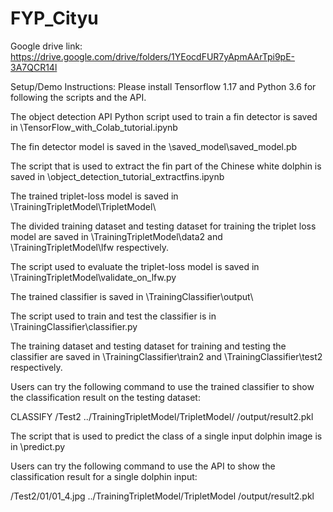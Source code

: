 # FYP_Cityu
Google drive link:
https://drive.google.com/drive/folders/1YEocdFUR7yApmAArTpi9pE-3A7QCR14l

Setup/Demo Instructions:
Please install Tensorflow 1.17 and Python 3.6 for following the scripts and the API.

The object detection API Python script used to train a fin detector is saved in \TensorFlow_with_Colab_tutorial.ipynb

The fin detector model is saved in the \saved_model\saved_model.pb

The script that is used to extract the fin part of the Chinese white dolphin is saved in \object_detection_tutorial_extractfins.ipynb

The trained triplet-loss model is saved in \TrainingTripletModel\TripletModel\

The divided training dataset and testing dataset for training the triplet loss model are saved in \TrainingTripletModel\data2 and \TrainingTripletModel\lfw respectively.

The script used to evaluate the triplet-loss model is saved in \TrainingTripletModel\validate_on_lfw.py

The trained classifier is saved in \TrainingClassifier\output\

The script used to train and test the classifier is in \TrainingClassifier\classifier.py

The training dataset and testing dataset for training and testing the classifier are saved in \TrainingClassifier\train2 and \TrainingClassifier\test2 respectively.

Users can try the following command to use the trained classifier to show the classification result on the testing dataset:

CLASSIFY /Test2 ../TrainingTripletModel/TripletModel/ /output/result2.pkl 

The script that is used to predict the class of a single input dolphin image is in \predict.py

Users can try the following command to use the API to show the classification result for a single dolphin input:

/Test2/01/01_4.jpg  ../TrainingTripletModel/TripletModel /output/result2.pkl 
